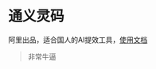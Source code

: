 # 通义灵码

阿里出品，适合国人的AI提效工具，[使用文档](https://help.aliyun.com/zh/lingma/user-guide/ai-developer-guidlines)
>非常牛逼

